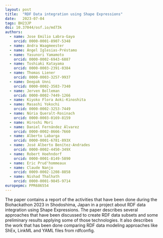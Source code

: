 ```yaml
---
layout: post
title:  "RDF Data integration using Shape Expressions"
date:   2023-07-04
tags: BH23JP
doi: 10.37044/osf.io/md73k
authors:
  - name: Jose Emilio Labra-Gayo
    orcid: 0000-0001-8907-5348
  - name: Andra Waagmeester
  - name: Ángel Iglesias-Préstamo
  - name: Yasunori Yamamoto
    orcid: 0000-0002-6943-6887
  - name: Toshiaki Katayama
    orcid: 0000-0003-2391-0384
  - name: Thomas Liener
    orcid: 0000-0003-3257-9937
  - name: Deepak Unni
    orcid: 0000-0002-3583-7340
  - name: Jerven Bolleman
    orcid: 0000-0002-7449-1266
  - name: Kiyoko Flora Aoki-Kinoshita
  - name: Masashi Yokochi
    orcid: 0000-0002-3253-7449
  - name: Núria Queralt-Rosinach
    orcid: 0000-0003-0169-8159
  - name: Hiroshi Mori
  - name: Daniel Fernández Álvarez
    orcid: 0000-0002-8666-7660
  - name: Alberto Labarga
    orcid: 0000-0001-6781-893X
  - name: José Alberto Benítez-Andrades
    orcid: 0000-0002-4450-349X
  - name: Robert Hoehndorf
    orcid: 0000-0001-8149-5890
  - name: Eric Prud'hommeaux
  - name: Claude Nanjo
    orcid: 0009-0002-1208-8858
  - name: Nishad Thalhath
    orcid: 0000-0001-9845-9714
europepmc: PPR686554
---
```


The paper contains a report of the activities that have been done during the Biohackathon 2023 in Shodoshima, Japan in a project about RDF data integration using Shape Expressions. The paper describes several approaches that have been discussed to create RDF data subsets and some preliminary results applying some of those technologies. It also describes the work that has been done comparing RDF data modeling approaches like ShEx, LinkML and YAML files from rdfconfig.

